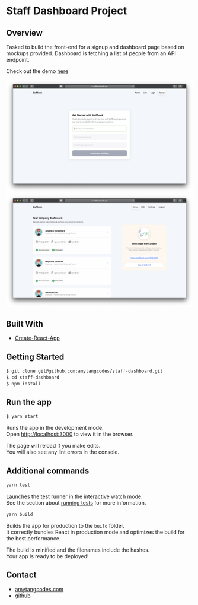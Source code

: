# Staff Dashboard Project

## Overview

Tasked to build the front-end for a signup and dashboard page based on mockups provided.
Dashboard is fetching a list of people from an API endpoint.

Check out the demo [here](https://staffbook.netlify.app/signup)

![Alt text](/screenshot_signup.png?raw=true "Signup")
![Alt text](/screenshot_dashboard.png?raw=true "Dashboard")

## Built With

- [Create-React-App](https://github.com/facebook/create-react-app)

## Getting Started

```bash
$ git clone git@github.com:amytangcodes/staff-dashboard.git
$ cd staff-dashboard
$ npm install
```

## Run the app

```bash
$ yarn start
```

Runs the app in the development mode.\
Open [http://localhost:3000](http://localhost:3000) to view it in the browser.

The page will reload if you make edits.\
You will also see any lint errors in the console.

## Additional commands

```bash
yarn test
```

Launches the test runner in the interactive watch mode.\
See the section about [running tests](https://facebook.github.io/create-react-app/docs/running-tests) for more information.

```bash
yarn build
```

Builds the app for production to the `build` folder.\
It correctly bundles React in production mode and optimizes the build for the best performance.

The build is minified and the filenames include the hashes.\
Your app is ready to be deployed!

## Contact

- [amytangcodes.com](https://www.amytangcodes.com/)
- [github](https://{github.com/amytangcodes})
